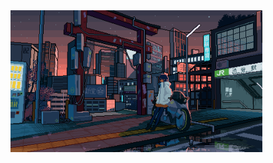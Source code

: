 <img src="img/Anime Pixel Art Wallpaper Desktop.gif" alt="Screenshot" style="max-width: 80%; height: 60%;"/>

